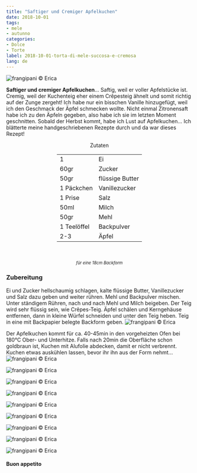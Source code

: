 ```yaml
---
title: "Saftiger und Cremiger Apfelkuchen"
date: 2018-10-01
tags:
- mele
- autunno
categories:
- Dolce
- Torte
label: 2018-10-01-torta-di-mele-succosa-e-cremosa
lang: de 
---
```

![](../2018-10-01-torta-di-mele-succosa-e-cremosa/header.jpg "frangipani © Erica")

**Saftiger und cremiger Apfelkuchen**... Saftig, weil er voller Apfelstücke ist. Cremig, weil der Kuchenteig eher einem Crêpesteig ähnelt und somit richtig auf der Zunge zergeht! Ich habe nur ein bisschen Vanille hinzugefügt, weil ich den Geschmack der Äpfel schmecken wollte. Nicht einmal Zitronensaft habe ich zu den Äpfeln gegeben, also habe ich sie im letzten Moment geschnitten. Sobald der Herbst kommt, habe ich Lust auf Apfelkuchen... Ich blätterte meine handgeschriebenen Rezepte durch und da war dieses Rezept!

<div id="wrapper" style="text-align: center">
  <div id="yourdiv" style="display: inline-block;">
    <div class="ingredients" itemscope itemtype="http://schema.org/Recipe">
      <span itemprop="name" style="display:none;">Saftiger und Cremiger Apfelkuchen</span>
      <span itemprop="recipeCategory" style="display:none;">Herzhaftes</span>
      <img itemprop="image" style="display:none;" class="ignore-gallery-item" src="../2018-10-01-torta-di-mele-succosa-e-cremosa/header.jpeg"/>
      <span itemprop="author" style="display:none;">Erica Raiano</span>
      <span itemprop="description" style="display:none;">Saftiger und cremiger Apfelkuchen... Saftig, weil er voller Apfelstücke ist. Cremig, weil der Kuchenteig eher einem Crêpesteig ähnelt und somit richtig auf der Zunge zergeht!</span>
      <div class="ingredients-title">Zutaten</div>
      <table>
        <tbody>
          </tr>
          <tr itemprop="recipeIngredient">
            <td>1</td>
            <td>Ei</td>
          </tr>
          <tr itemprop="recipeIngredient">
            <td>60gr</td>
            <td>Zucker</td>
          </tr>
          <tr itemprop="recipeIngredient">
            <td>50gr</td>
            <td>flüssige Butter</td>
          </tr>
          <tr itemprop="recipeIngredient">
            <td>1 Päckchen</td>
            <td>Vanillezucker</td>
          </tr>
          <tr itemprop="recipeIngredient">
            <td>1 Prise</td>
            <td>Salz</td>
          </tr>
          <tr itemprop="recipeIngredient">
            <td>50ml</td>
            <td>Milch</td>
          </tr>
          <tr itemprop="recipeIngredient">
            <td>50gr</td>
            <td>Mehl</td>
          </tr>
          <tr itemprop="recipeIngredient">
            <td>1 Teelöffel</td>
            <td>Backpulver</td>
          </tr>
          <tr itemprop="recipeIngredient">
            <td>2-3</td>
            <td>Äpfel</td>
        </tbody>
      </table>
      <br></br>
      <i class="pull-right" style="font-size: 80%;">für eine 18cm Backform</i>
    </div>
  </div>
</div>


<h3>
  <font color="grey">
    <i class="fa-solid fa-gears"></i>
  </font> Zubereitung
</h3>

Ei und Zucker hellschaumig schlagen, kalte flüssige Butter, Vanillezucker und Salz dazu geben und weiter rühren. Mehl und Backpulver mischen. Unter ständigem Rühren, nach und nach Mehl und Milch beigeben. Der Teig wird sehr flüssig sein, wie Crêpes-Teig. Äpfel schälen und Kerngehäuse entfernen, dann in kleine Würfel schneiden und unter den Teig heben. Teig in eine mit Backpapier belegte Backform geben.
![](../2018-10-01-torta-di-mele-succosa-e-cremosa/teglia.jpg "frangipani © Erica")

Der Apfelkuchen kommt für ca. 40-45min in den vorgeheizten Ofen bei 180°C Ober- und Unterhitze. Falls nach 20min die Oberfläche schon goldbraun ist, Kuchen mit Alufolie abdecken, damit er nicht verbrennt. Kuchen etwas auskühlen lassen, bevor ihr ihn aus der Form nehmt...
![](../2018-10-01-torta-di-mele-succosa-e-cremosa/risultato1.jpg "frangipani © Erica")

![](../2018-10-01-torta-di-mele-succosa-e-cremosa/risultato2.jpg "frangipani © Erica")

![](../2018-10-01-torta-di-mele-succosa-e-cremosa/risultato3.jpg "frangipani © Erica")

![](../2018-10-01-torta-di-mele-succosa-e-cremosa/risultato4.jpg "frangipani © Erica")

![](../2018-10-01-torta-di-mele-succosa-e-cremosa/risultato5.jpg "frangipani © Erica")

![](../2018-10-01-torta-di-mele-succosa-e-cremosa/risultato6.jpg "frangipani © Erica")

![](../2018-10-01-torta-di-mele-succosa-e-cremosa/risultato7.jpg "frangipani © Erica")

![](../2018-10-01-torta-di-mele-succosa-e-cremosa/risultato8.jpg "frangipani © Erica")

![](../2018-10-01-torta-di-mele-succosa-e-cremosa/risultato9.jpg "frangipani © Erica")

<h4>Buon appetito
  <font color="red">
    <i class="fa-regular fa-face-smile"></i>
  </font>
</h4>